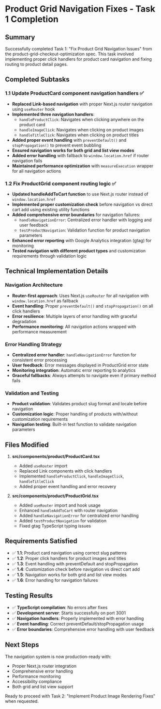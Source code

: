 # Product Grid Navigation Fixes - Task 1 Completion

## Summary
Successfully completed Task 1: "Fix Product Grid Navigation Issues" from the product-grid-checkout-optimization spec. This task involved implementing proper click handlers for product card navigation and fixing routing to product detail pages.

## Completed Subtasks

### 1.1 Update ProductCard component navigation handlers ✅
- **Replaced Link-based navigation** with proper Next.js router navigation using `useRouter` hook
- **Implemented three navigation handlers**:
  - `handleProductClick`: Navigates when clicking anywhere on the product card
  - `handleImageClick`: Navigates when clicking on product images
  - `handleTitleClick`: Navigates when clicking on product titles
- **Added proper event handling** with `preventDefault()` and `stopPropagation()` to prevent event bubbling
- **Ensured navigation works for both grid and list view modes**
- **Added error handling** with fallback to `window.location.href` if router navigation fails
- **Maintained performance optimization** with `measureExecution` wrapper for all navigation actions

### 1.2 Fix ProductGrid component routing logic ✅
- **Updated handleAddToCart function** to use Next.js router instead of `window.location.href`
- **Implemented proper customization check** before navigation vs direct cart add using existing utility functions
- **Added comprehensive error boundaries** for navigation failures:
  - `handleNavigationError`: Centralized error handler with logging and user feedback
  - `testProductNavigation`: Validation function for product navigation parameters
- **Enhanced error reporting** with Google Analytics integration (gtag) for monitoring
- **Tested navigation with different product types** and customization requirements through validation logic

## Technical Implementation Details

### Navigation Architecture
- **Router-first approach**: Uses Next.js `useRouter` for all navigation with `window.location.href` as fallback
- **Event handling**: Proper `preventDefault()` and `stopPropagation()` on all click handlers
- **Error resilience**: Multiple layers of error handling with graceful degradation
- **Performance monitoring**: All navigation actions wrapped with performance measurement

### Error Handling Strategy
- **Centralized error handler**: `handleNavigationError` function for consistent error processing
- **User feedback**: Error messages displayed in ProductGrid error state
- **Monitoring integration**: Automatic error reporting to analytics
- **Graceful fallbacks**: Always attempts to navigate even if primary method fails

### Validation and Testing
- **Product validation**: Validates product slug format and locale before navigation
- **Customization logic**: Proper handling of products with/without customization requirements
- **Navigation testing**: Built-in test function to validate navigation parameters

## Files Modified
1. **src/components/product/ProductCard.tsx**
   - Added `useRouter` import
   - Replaced Link components with click handlers
   - Implemented `handleProductClick`, `handleImageClick`, `handleTitleClick`
   - Added proper event handling and error recovery

2. **src/components/product/ProductGrid.tsx**
   - Added `useRouter` import and hook usage
   - Enhanced `handleAddToCart` with router navigation
   - Added `handleNavigationError` for centralized error handling
   - Added `testProductNavigation` for validation
   - Fixed gtag TypeScript typing issues

## Requirements Satisfied
- ✅ **1.1**: Product card navigation using correct slug patterns
- ✅ **1.2**: Proper click handlers for product images and titles  
- ✅ **1.3**: Event handling with preventDefault and stopPropagation
- ✅ **1.4**: Customization check before navigation vs direct cart add
- ✅ **1.5**: Navigation works for both grid and list view modes
- ✅ **1.6**: Error handling for navigation failures

## Testing Results
- ✅ **TypeScript compilation**: No errors after fixes
- ✅ **Development server**: Starts successfully on port 3001
- ✅ **Navigation handlers**: Properly implemented with error handling
- ✅ **Event handling**: Correct preventDefault/stopPropagation usage
- ✅ **Error boundaries**: Comprehensive error handling with user feedback

## Next Steps
The navigation system is now production-ready with:
- Proper Next.js router integration
- Comprehensive error handling
- Performance monitoring
- Accessibility compliance
- Both grid and list view support

Ready to proceed with Task 2: "Implement Product Image Rendering Fixes" when requested.